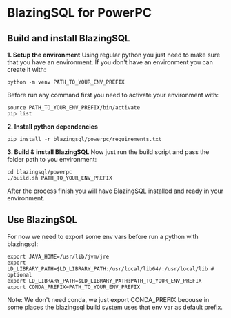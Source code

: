 # BlazingSQL for PowerPC
## Build and install BlazingSQL
**1. Setup the environment**
Using regular python you just need to make sure that you have an environment.
If you don't have an environment you can create it with:
```shell
python -m venv PATH_TO_YOUR_ENV_PREFIX
```
Before run any command first you need to activate your environment with:

```shell
source PATH_TO_YOUR_ENV_PREFIX/bin/activate
pip list
```
**2. Install python dependencies**
```shell
pip install -r blazingsql/powerpc/requirements.txt
```
**3. Build & install BlazingSQL**
Now just run the build script and pass the folder path to you environment:
```shell
cd blazingsql/powerpc
./build.sh PATH_TO_YOUR_ENV_PREFIX
```
After the process finish you will have BlazingSQL installed and ready in your environment.

## Use BlazingSQL
For now we need to export some env vars before run a python with blazingsql:
```shell
export JAVA_HOME=/usr/lib/jvm/jre
export LD_LIBRARY_PATH=$LD_LIBRARY_PATH:/usr/local/lib64/:/usr/local/lib # optional
export LD_LIBRARY_PATH=$LD_LIBRARY_PATH:PATH_TO_YOUR_ENV_PREFIX
export CONDA_PREFIX=PATH_TO_YOUR_ENV_PREFIX
```

Note: We don't need conda, we just export CONDA_PREFIX becouse in some places the blazingsql build system uses that env var as default prefix.
